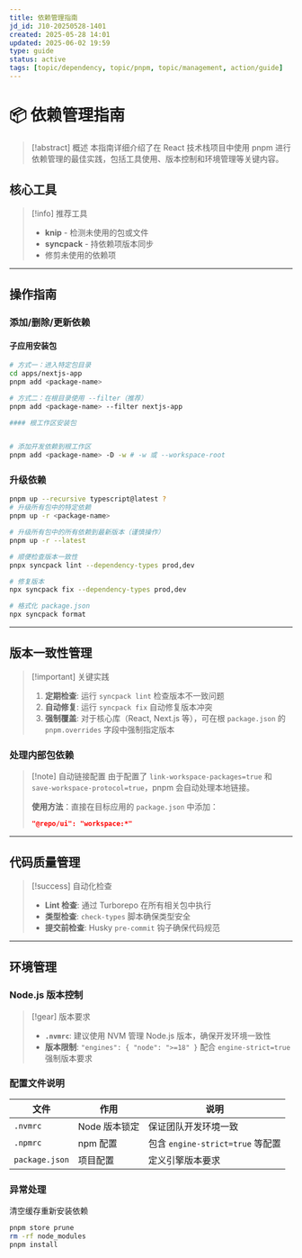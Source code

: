 ```yaml
---
title: 依赖管理指南
jd_id: J10-20250528-1401
created: 2025-05-28 14:01
updated: 2025-06-02 19:59
type: guide
status: active
tags: [topic/dependency, topic/pnpm, topic/management, action/guide]
---
```


# 📦 依赖管理指南

> [!abstract] 概述
> 本指南详细介绍了在 React 技术栈项目中使用 pnpm 进行依赖管理的最佳实践，包括工具使用、版本控制和环境管理等关键内容。

## 核心工具

> [!info] 推荐工具
>
> - **knip** - 检测未使用的包或文件
> - **syncpack** - 持依赖项版本同步
> - 修剪未使用的依赖项

---

## 操作指南

### 添加/删除/更新依赖

#### 子应用安装包
```bash
# 方式一：进入特定包目录
cd apps/nextjs-app
pnpm add <package-name>

# 方式二：在根目录使用 --filter（推荐）
pnpm add <package-name> --filter nextjs-app

#### 根工作区安装包


# 添加开发依赖到根工作区
pnpm add <package-name> -D -w # -w 或 --workspace-root
```

### 升级依赖

```bash
pnpm up --recursive typescript@latest ?
# 升级所有包中的特定依赖
pnpm up -r <package-name>

# 升级所有包中的所有依赖到最新版本（谨慎操作）
pnpm up -r --latest

# 顺便检查版本一致性
pnpx syncpack lint --dependency-types prod,dev

# 修复版本
npx syncpack fix --dependency-types prod,dev

# 格式化 package.json
npx syncpack format
```

---

## 版本一致性管理

> [!important] 关键实践
>
> 1. **定期检查**: 运行 `syncpack lint` 检查版本不一致问题
> 2. **自动修复**: 运行 `syncpack fix` 自动修复版本冲突
> 3. **强制覆盖**: 对于核心库（React, Next.js 等），可在根 `package.json` 的 `pnpm.overrides` 字段中强制指定版本

### 处理内部包依赖

> [!note] 自动链接配置
> 由于配置了 `link-workspace-packages=true` 和 `save-workspace-protocol=true`，pnpm 会自动处理本地链接。
>
> **使用方法**：直接在目标应用的 `package.json` 中添加：
>
> ```json
> "@repo/ui": "workspace:*"
> ```

---

## 代码质量管理

> [!success] 自动化检查
>
> - **Lint 检查**: 通过 Turborepo 在所有相关包中执行
> - **类型检查**: `check-types` 脚本确保类型安全
> - **提交前检查**: Husky `pre-commit` 钩子确保代码规范

---

## 环境管理

### Node.js 版本控制

> [!gear] 版本要求
>
> - **`.nvmrc`**: 建议使用 NVM 管理 Node.js 版本，确保开发环境一致性
> - **版本限制**: `"engines": { "node": ">=18" }` 配合 `engine-strict=true` 强制版本要求

### 配置文件说明

| 文件           | 作用          | 说明                             |
| -------------- | ------------- | -------------------------------- |
| `.nvmrc`       | Node 版本锁定 | 保证团队开发环境一致             |
| `.npmrc`       | npm 配置      | 包含 `engine-strict=true` 等配置 |
| `package.json` | 项目配置      | 定义引擎版本要求                 |


### 异常处理

清空缓存重新安装依赖
```bash
pnpm store prune
rm -rf node_modules
pnpm install
```